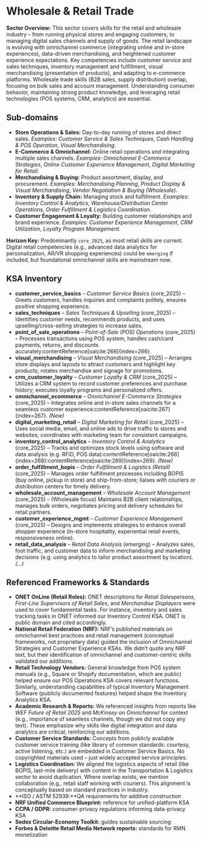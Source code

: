# Wholesale & Retail Trade

**Sector Overview:** This sector covers skills for the retail and wholesale industry – from running physical stores and engaging customers, to managing digital sales channels and supply of goods. The retail landscape is evolving with omnichannel commerce (integrating online and in-store experiences), data-driven merchandising, and heightened customer experience expectations. Key competencies include customer service and sales techniques, inventory management and fulfillment, visual merchandising (presentation of products), and adapting to e-commerce platforms. Wholesale trade skills (B2B sales, supply distribution) overlap, focusing on bulk sales and account management. Understanding consumer behavior, maintaining strong product knowledge, and leveraging retail technologies (POS systems, CRM, analytics) are essential.

## Sub-domains

- **Store Operations & Sales:** Day-to-day running of stores and direct sales. *Examples:* *Customer Service & Sales Techniques*, *Cash Handling & POS Operation*, *Visual Merchandising*.
- **E-Commerce & Omnichannel:** Online retail operations and integrating multiple sales channels. *Examples:* *Omnichannel E-Commerce Strategies*, *Online Customer Experience Management*, *Digital Marketing for Retail*.
- **Merchandising & Buying:** Product assortment, display, and procurement. *Examples:* *Merchandising Planning*, *Product Display & Visual Merchandising*, *Vendor Negotiation & Buying (Wholesale)*.
- **Inventory & Supply Chain:** Managing stock and fulfillment. *Examples:* *Inventory Control & Analytics*, *Warehouse/Distribution Center Operations*, *Order Fulfillment & Logistics Coordination*.
- **Customer Engagement & Loyalty:** Building customer relationships and brand experience. *Examples:* *Customer Experience Management*, *CRM Utilization*, *Loyalty Program Management*.

**Horizon Key:** Predominantly `core_2025`, as most retail skills are current. Digital retail competencies (e.g., advanced data analytics for personalization, AR/VR shopping experiences) could be `emerging` if included, but foundational omnichannel skills are mainstream now.

## KSA Inventory

- **customer_service_basics** – *Customer Service Basics* (core_2025) – Greets customers, handles inquiries and complaints politely, ensures positive shopping experience.
- **sales_techniques** – *Sales Techniques & Upselling* (core_2025) – Identifies customer needs, recommends products, and uses upselling/cross-selling strategies to increase sales.
- **point_of_sale_operations** – *Point-of-Sale (POS) Operations* (core_2025) – Processes transactions using POS system, handles cash/card payments, returns, and discounts accurately:contentReference[oaicite:266]{index=266}.
- **visual_merchandising** – *Visual Merchandising* (core_2025) – Arranges store displays and layouts to attract customers and highlight key products; rotates merchandise and signage for promotions.
- **crm_customer_loyalty** – *Customer Loyalty & CRM* (core_2025) – Utilizes a CRM system to record customer preferences and purchase history; executes loyalty programs and personalized offers.
- **omnichannel_ecommerce** – *Omnichannel E-Commerce Strategies* (core_2025) – Integrates online and in-store sales channels for a seamless customer experience:contentReference[oaicite:267]{index=267}. *(New)*
- **digital_marketing_retail** – *Digital Marketing for Retail* (core_2025) – Uses social media, email, and online ads to drive traffic to stores and websites; coordinates with marketing team for consistent campaigns.
- **inventory_control_analytics** – *Inventory Control & Analytics* (core_2025) – Tracks and optimizes stock levels using software and data analysis (e.g. RFID, POS data):contentReference[oaicite:268]{index=268}:contentReference[oaicite:269]{index=269}. *(New)*
- **order_fulfillment_bopis** – *Order Fulfillment & Logistics (Retail)* (core_2025) – Manages order fulfillment processes including BOPIS (buy online, pickup in store) and ship-from-store; liaises with couriers or distribution centers for timely delivery.
- **wholesale_account_management** – *Wholesale Account Management* (core_2025) – (Wholesale focus) Maintains B2B client relationships, manages bulk orders, negotiates pricing and delivery schedules for retail partners.
- **customer_experience_mgmt** – *Customer Experience Management* (core_2025) – Designs and implements strategies to enhance overall shopper experience (in-store hospitality, experiential retail events, responsiveness online).
- **retail_data_analysis** – *Retail Data Analysis* (emerging) – Analyzes sales, foot traffic, and customer data to inform merchandising and marketing decisions (e.g. using analytics to tailor product assortment by location).
*(...)*

## Referenced Frameworks & Standards

- **ONET OnLine (Retail Roles):** ONET descriptions for *Retail Salespersons*, *First-Line Supervisors of Retail Sales*, and *Merchandise Displayers* were used to cover fundamental tasks. For instance, inventory and sales tracking tasks in ONET informed our Inventory Control KSA. ONET is public domain and cited accordingly.
- **National Retail Federation (NRF):** NRF’s published materials on omnichannel best practices and retail management (conceptual frameworks, not proprietary data) guided the inclusion of Omnichannel Strategies and Customer Experience KSAs. We didn’t quote any NRF text, but their identification of omnichannel and customer-centric skills validated our additions.
- **Retail Technology Vendors:** General knowledge from POS system manuals (e.g., Square or Shopify documentation, which are public) helped ensure our POS Operations KSA covers relevant functions. Similarly, understanding capabilities of typical Inventory Management Software (publicly documented features) helped shape the Inventory Analytics KSA.
- **Academic Research & Reports:** We referenced insights from reports like *WEF Future of Retail 2025* and *McKinsey on Omnichannel* for context (e.g., importance of seamless channels, though we did not copy any text). These emphasize why skills like digital integration and data analytics are critical, reinforcing our additions.
- **Customer Service Standards:** Concepts from publicly available customer service training (like library of common standards: courtesy, active listening, etc.) are embedded in Customer Service Basics. No copyrighted materials used – just widely accepted service principles.
- **Logistics Coordination:** We aligned the logistics aspects of retail (like BOPIS, last-mile delivery) with content in the Transportation & Logistics sector to avoid duplication. Where overlap exists, we mention collaboration (e.g., retail staff working with couriers). This alignment is conceptually based on standard practices in industry.
- **ISO / ASTM 52939:**QA requirements for additive construction 
- **NRF Unified Commerce Blueprint:** reference for unified-platform KSA 
- **CCPA / GDPR:** consumer-privacy regulations informing data-privacy KSA 
- **Sedex Circular-Economy Toolkit:** guides sustainable sourcing 
- **Forbes & Deloitte Retail Media Network reports:** standards for RMN monetization
